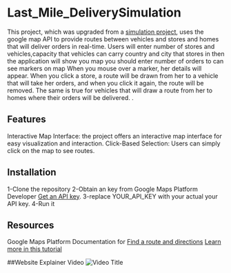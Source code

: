 # Last_Mile_DeliverySimulation

This project, which was upgraded from a [simulation project](https://github.com/Aisha-Hassan1/practice-Summer-Project/tree/mariam_1), uses the google map API to provide routes between vehicles and stores and homes that will deliver orders in real-time. Users will enter number of stores and vehicles,capacity that vehicles can carry country and city that stores in then the application will show you map you should enter number of orders to can see markers on map When you mouse over a marker, her details will appear. When you click a store, a route will be drawn from her to a vehicle that will take her orders, and when you click it again, the route will be removed. The same is true for vehicles that will draw a route from her to homes where their orders will be delivered. .

## Features
Interactive Map Interface: the project offers an interactive map interface for easy visualization and interaction.
Click-Based Selection: Users can simply click on the map to see routes.


## Installation
1-Clone the repository
2-Obtain an key from Google Maps Platform Developer [Get an API key](https://developers.google.com/maps/documentation/embed/get-api-key](https://developers.google.com/maps/documentation/embed/get-api-key)).
3-replace YOUR_API_KEY with your actual your API key.
4-Run it


## Resources
Google Maps Platform Documentation for [Find a route and directions](https://developers.google.com/maps/documentation/routes)
[Learn more in this tutorial](https://developers.google.com/maps/documentation/javascript/overview)

##Website Explainer Video 
![Video Title](https://drive.google.com/file/d/1fKsdJdBsEcQLGfVPRsj850aHNuruJrPx/view?usp=sharing)
